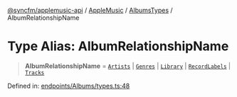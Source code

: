 [@syncfm/applemusic-api](../../../../../../globals.md) / [AppleMusic](../../../index.md) / [AlbumsTypes](../index.md) / AlbumRelationshipName

# Type Alias: AlbumRelationshipName

> **AlbumRelationshipName** = [`Artists`](../enumerations/IncludeOption.md#artists) \| [`Genres`](../enumerations/IncludeOption.md#genres) \| [`Library`](../enumerations/IncludeOption.md#library) \| [`RecordLabels`](../enumerations/IncludeOption.md#recordlabels) \| [`Tracks`](../enumerations/IncludeOption.md#tracks)

Defined in: [endpoints/Albums/types.ts:48](https://github.com/sync-fm/applemusic-api/blob/a6a8471d4d51a41f6bd8af9d95c8abf0126e10f4/src/endpoints/Albums/types.ts#L48)
